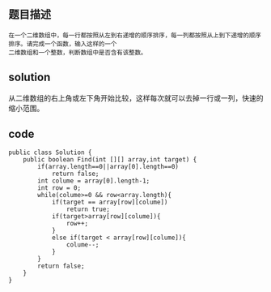 ## 题目描述
```
在一个二维数组中，每一行都按照从左到右递增的顺序排序，每一列都按照从上到下递增的顺序排序。请完成一个函数，输入这样的一个
二维数组和一个整数，判断数组中是否含有该整数。
```

## solution
从二维数组的右上角或左下角开始比较，这样每次就可以去掉一行或一列，快速的缩小范围。


## code
```
public class Solution {
    public boolean Find(int [][] array,int target) {
		if(array.length==0||array[0].length==0)
			return false;
		int colume = array[0].length-1;
		int row = 0;
		while(colume>=0 && row<array.length){
			if(target == array[row][colume])
				return true;
			if(target>array[row][colume]){
				row++;
			}
			else if(target < array[row][colume]){
				colume--;
			}
		}
		return false;
    }
}
```
